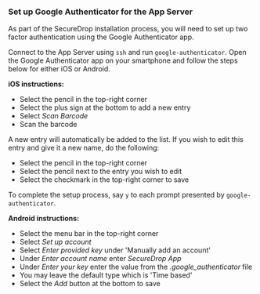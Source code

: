 ### Set up Google Authenticator for the App Server

As part of the SecureDrop installation process, you will need to set up two factor authentication using the Google Authenticator app.

Connect to the App Server using `ssh` and run `google-authenticator`. Open the Google Authenticator app on your smartphone and follow the steps below for either iOS or Android.

**iOS instructions:**

* Select the pencil in the top-right corner
* Select the plus sign at the bottom to add a new entry
* Select *Scan Barcode*
* Scan the barcode

A new entry will automatically be added to the list. If you wish to edit this entry and give it a new name, do the following:

 * Select the pencil in the top-right corner
 * Select the pencil next to the entry you wish to edit
 * Select the checkmark in the top-right corner to save
 
To complete the setup process, say `y` to each prompt presented by `google-authenticator`.

**Android instructions:**

* Select the menu bar in the top-right corner
* Select *Set up account*
* Select *Enter provided key* under 'Manually add an account'
* Under *Enter account name* enter *SecureDrop App*
* Under *Enter your key* enter the value from the *.google_authenticator* file
* You may leave the default type which is 'Time based'
* Select the *Add* button at the bottom to save
